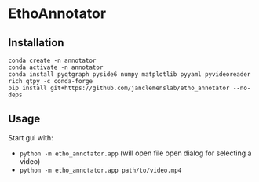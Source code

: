 # EthoAnnotator

## Installation
```shell
conda create -n annotator
conda activate -n annotator
conda install pyqtgraph pyside6 numpy matplotlib pyyaml pyvideoreader rich qtpy -c conda-forge
pip install git+https://github.com/janclemenslab/etho_annotator --no-deps
```

## Usage
Start gui with:

- `python -m etho_annotator.app` (will open file open dialog for selecting a video)
- `python -m etho_annotator.app path/to/video.mp4`